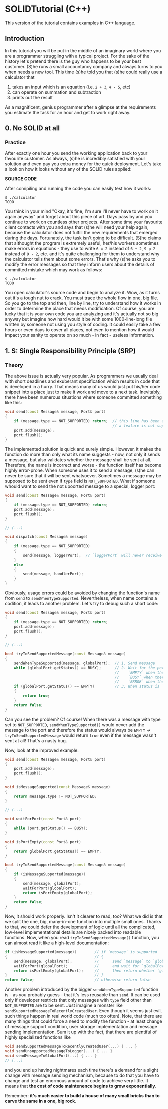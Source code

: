 # SOLIDTutorial (C++)
This version of the tutorial contains examples in C++ language.

## Introduction
In this tutorial you will be put in the middle of an imaginary world where you are a programmer struggling with a typical project. For the sake of the history let's pretend there is the guy who happens to be your best customer. (S)he runs a small accountancy company and always turns to you when needs a new tool. This time (s)he told you that (s)he could really use a calculator that

1. takes an input which is an equation (i.e. `2 + 3`, `4 - 5`, etc)
2. can operate on summation and subtraction
3. prints out the result

As a magnificent, genius programmer after a glimpse at the requirements you estimate the task for an hour and get to work right away.



## 0. No SOLID at all

### Practice
After exactly one hour you send the working application back to your favourite customer. As always, (s)he is incredibly satisfied with your solution and even pay you extra money for the quick deployment. Let's take a look on how it looks without any of the SOLID rules applied:

**SOURCE CODE**

After comipiling and running the code you can easily test how it works:

```
$ ./calculator
TODO
```

You think in your mind "Okay, it's fine, I'm sure I'll never have to work on it again anyway" and forget about this piece of art. Days pass by and you continue to work on countless other projects. After some time your favourite client contacts with you and says that (s)he will need your help again, because the calculator does not fulfill the new requirements that emerged during the days. Fortunately, the task isn't going to be difficult.
(S)he claims that althought the program is extremely useful, her/his workers sometimes make errors in equations - they use to write `6 = 2` instead of `6 + 2`, `9 p 2` instead of `9 - 2`, etc. and it's quite challenging for them to understand why the calculator tells them about some errors. That's why (s)he asks you to modify the error messages so that they inform users about the details of committed mistake which may work as follows:

```
$ ./calculator
TODO
```

You open calculator's source code and begin to analyze it. Wow, as it turns out it's a tough nut to crack. You must trace the whole flow in one, big file. So you go to the top and then, line by line, try to understand how it works in order to determine the place that needs modification. Of course, you are lucky that it is your own code you are analyzing and it's actually not so big anyway but imagine how hard would it be with some 1000-line-long file written by someone not using you style of coding. It could easily take a few hours or even days to cover all places, not even to mention how it would impact your sanity to operate on so much - in fact - useless information.



## 1. S: Single Responsibility Principle (SRP)

### Theory
The above issue is actually very popular. As programmers we usually deal with short deadlines and exuberant specification which results in code that is developed in a hurry. That means many of us would just put his/her code snippet into a place just to make it work and move to a next task. Inevitably, there have been numerous situations where someone committed something like this:

``` C++
void send(const Message& message, Port& port)
{
    if (message.type == NOT_SUPPORTED) return;  // this line has been added because specification had been changed and now
                                                // a feature is not supposed to send a message when `type` field is "NOT_SUPPORTED"
    port.add(message);
    port.flush();
}
```

The implemented solution is quick and surely simple. However, it makes the function do more than only what its name suggests - now, not only it sends a message, but also validates whether the message shall be sent at all. Therefore, the name is incorrect and worse - the function itself has become highly error-prone. When someone uses it to send a message, (s)he can never be sure that it will be sent whatsoever. Sometimes a message may be supposed to be sent even if `type` field is `NOT_SUPPORTED`. What if someone whould want to send the not upoorted message to a special, logger port:

``` C++
void send(const Message& message, Port& port)
{
    if (message.type == NOT_SUPPORTED) return; 
    port.add(message);
    port.flush();
}

// (...)

void dispatch(const Message& message)
{
    if (message.type == NOT_SUPPORTED)
    {
        send(message, loggerPort);  // `loggerPort` will never receive the message because of the SRP rule violation in `send` function
    }
    else
    {
        send(message, handlerPort);
    }
}
```

Obviously, usage errors could be avoided by changing the function's name from `send` to `sendWhenTypeSupported`. Nevertheless, when name contains a codition, it leads to another problem. Let's try to debug such a short code:

``` C++
void send(const Message& message, Port& port)
{
    if (message.type == NOT_SUPPORTED) return; 
    port.add(message);
    port.flush();
}

// (...)

bool tryToSendSupportedMessage(const Message& message)
{
    sendWhenTypeSupported(message, globalPort);  // 1. Send message
    while (globalPort.getStatus() == BUSY);      // 2. Wait for the port to forward all messages - let's assume getStatus returns
                                                 //    `EMPTY` when there is no message waiting to be forwarded from the port
                                                 //    `BUSY` when there is at least one message being forwarded
                                                 //    `ERROR` when the port broke down
    if (globalPort.getStatus() == EMPTY)         // 3. When status is `EMPTY` (not `ERROR`) return true (notify about success)
    {
        return true;
    }
    return false;
}
```

Can you see the problem? Of course! When there was a message with type set to `NOT_SUPPORTED`, `sendWhenTypeSupported()` would never add the message to the port and therefore the status would always be `EMPTY` -> `tryToSendSupportedMessage` would return `true` even if the message wasn't sent at all! That's a nasty bug.

Now, look at the improved example:

``` C++
void send(const Message& message, Port& port)
{
    port.add(message);
    port.flush();
}

void isMessageSupported(const Message& message)
{
    return message.type != NOT_SUPPORTED;
}

// (...)

void waitForPort(const Port& port)
{
    while (port.getStatus() == BUSY);
}

void isPortEmpty(const Port& port)
{
    return globalPort.getStatus() == EMPTY;
}

bool tryToSendSupportedMessage(const Message& message)
{
    if (isMessageSupported(message))
    {
        send(message, globalPort);
        waitForPort(globalPort);
        return isPortEmpty(globalPort);
    }
    return false;
}
```

Now, it should work properly. Isn't it clearer to read, too? What we did is that we split the one, big, many-in-one function into multiple small ones. Thanks to that, we could defer the development of logic until all the complicated, low-level implementational details are nicely packed into readable functions. Now, when you read `tryToSendSupportedMessage()` function, you can almost read it like a high-level documentation:

``` C++
if (isMessageSupported(message))        // if `message` is supported
{                                       // {
    send(message, globalPort);          //      send `message` to `globalPort`
    waitForPort(globalPort);            //      and wait for `globalPort` to finish business
    return isPortEmpty(globalPort);     //      then return whether `globalPort` is empty
}                                       // }
return false;                           // otherwise return false
```

Another problem introduced by the bigger `sendWhenTypeSupported` function is - as you probably guess - that it's less reusable than `send`. It can be used only if developer restricts that only messages with `type` field other than `NOT_SUPPORTED` are to be sent. Just imagine a monster like `sendSupportedMessageToRecentlyCreatedUser`. Even though it seems just evil, such things happen in real world code (much too often). Note, that there are many things that could force a need to modify the function - at least change of message support condition, user storage implementation and message sending implementation. Sum it up with the fact, that there are plentiful of highly specialized functions like

``` C++
void sendSupportedMessageToRecentlyCreatedUser(...) { ... }
void sendUnsupportedMessageToLogger(...) { ... }
void sendMessageToGlobalPort(...) { ... }
// (...)
```

and you end up having nightmares each time there's a demand for a slight change with message sending mechanism, because to do that you have to change and test an enormous amount of code to achieve very little. It means that **the cost of code maintenence begins to grow exponentially**.

Remember: **it's much easier to build a house of many small bricks than to carve the same in a one, big rock**.
